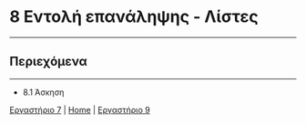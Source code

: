 # 8 Εντολή επανάληψης - Λίστες

---

## Περιεχόμενα

---

- 8.1 Άσκηση

[Εργαστήριο 7](lab_07.md) | [Home](../README.md) | [Εργαστήριο 9](lab_09.md)
